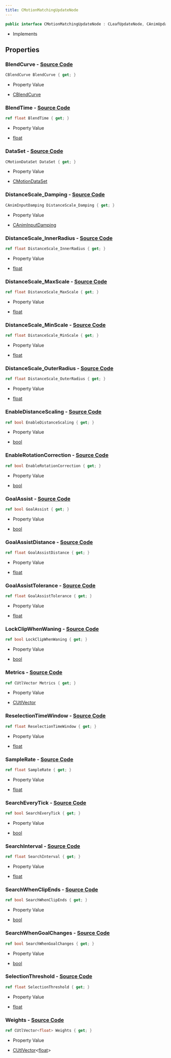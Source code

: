 ```yaml
---
title: CMotionMatchingUpdateNode
---
```


```csharp
public interface CMotionMatchingUpdateNode : CLeafUpdateNode, CAnimUpdateNodeBase, ISchemaClass<CAnimUpdateNodeBase>, ISchemaClass<CLeafUpdateNode>, ISchemaClass<CMotionMatchingUpdateNode>, ISchemaField, ISchemaClass, INativeHandle
```

- Implements

## Properties

### **BlendCurve** - [Source Code](https://github.com/swiftly-solution/swiftlys2/blob/main/managed/src/SwiftlyS2.Generated/Schemas/Interfaces/CMotionMatchingUpdateNode.cs#L31)

```csharp
CBlendCurve BlendCurve { get; }
```

- Property Value

- [CBlendCurve](/docs/api/shared/schemadefinitions/cblendcurve)

### **BlendTime** - [Source Code](https://github.com/swiftly-solution/swiftlys2/blob/main/managed/src/SwiftlyS2.Generated/Schemas/Interfaces/CMotionMatchingUpdateNode.cs#L35)

```csharp
ref float BlendTime { get; }
```

- Property Value

- [float](https://learn.microsoft.com/dotnet/api/system.single)

### **DataSet** - [Source Code](https://github.com/swiftly-solution/swiftlys2/blob/main/managed/src/SwiftlyS2.Generated/Schemas/Interfaces/CMotionMatchingUpdateNode.cs#L16)

```csharp
CMotionDataSet DataSet { get; }
```

- Property Value

- [CMotionDataSet](/docs/api/shared/schemadefinitions/cmotiondataset)

### **DistanceScale_Damping** - [Source Code](https://github.com/swiftly-solution/swiftlys2/blob/main/managed/src/SwiftlyS2.Generated/Schemas/Interfaces/CMotionMatchingUpdateNode.cs#L51)

```csharp
CAnimInputDamping DistanceScale_Damping { get; }
```

- Property Value

- [CAnimInputDamping](/docs/api/shared/schemadefinitions/caniminputdamping)

### **DistanceScale_InnerRadius** - [Source Code](https://github.com/swiftly-solution/swiftlys2/blob/main/managed/src/SwiftlyS2.Generated/Schemas/Interfaces/CMotionMatchingUpdateNode.cs#L55)

```csharp
ref float DistanceScale_InnerRadius { get; }
```

- Property Value

- [float](https://learn.microsoft.com/dotnet/api/system.single)

### **DistanceScale_MaxScale** - [Source Code](https://github.com/swiftly-solution/swiftlys2/blob/main/managed/src/SwiftlyS2.Generated/Schemas/Interfaces/CMotionMatchingUpdateNode.cs#L57)

```csharp
ref float DistanceScale_MaxScale { get; }
```

- Property Value

- [float](https://learn.microsoft.com/dotnet/api/system.single)

### **DistanceScale_MinScale** - [Source Code](https://github.com/swiftly-solution/swiftlys2/blob/main/managed/src/SwiftlyS2.Generated/Schemas/Interfaces/CMotionMatchingUpdateNode.cs#L59)

```csharp
ref float DistanceScale_MinScale { get; }
```

- Property Value

- [float](https://learn.microsoft.com/dotnet/api/system.single)

### **DistanceScale_OuterRadius** - [Source Code](https://github.com/swiftly-solution/swiftlys2/blob/main/managed/src/SwiftlyS2.Generated/Schemas/Interfaces/CMotionMatchingUpdateNode.cs#L53)

```csharp
ref float DistanceScale_OuterRadius { get; }
```

- Property Value

- [float](https://learn.microsoft.com/dotnet/api/system.single)

### **EnableDistanceScaling** - [Source Code](https://github.com/swiftly-solution/swiftlys2/blob/main/managed/src/SwiftlyS2.Generated/Schemas/Interfaces/CMotionMatchingUpdateNode.cs#L61)

```csharp
ref bool EnableDistanceScaling { get; }
```

- Property Value

- [bool](https://learn.microsoft.com/dotnet/api/system.boolean)

### **EnableRotationCorrection** - [Source Code](https://github.com/swiftly-solution/swiftlys2/blob/main/managed/src/SwiftlyS2.Generated/Schemas/Interfaces/CMotionMatchingUpdateNode.cs#L43)

```csharp
ref bool EnableRotationCorrection { get; }
```

- Property Value

- [bool](https://learn.microsoft.com/dotnet/api/system.boolean)

### **GoalAssist** - [Source Code](https://github.com/swiftly-solution/swiftlys2/blob/main/managed/src/SwiftlyS2.Generated/Schemas/Interfaces/CMotionMatchingUpdateNode.cs#L45)

```csharp
ref bool GoalAssist { get; }
```

- Property Value

- [bool](https://learn.microsoft.com/dotnet/api/system.boolean)

### **GoalAssistDistance** - [Source Code](https://github.com/swiftly-solution/swiftlys2/blob/main/managed/src/SwiftlyS2.Generated/Schemas/Interfaces/CMotionMatchingUpdateNode.cs#L47)

```csharp
ref float GoalAssistDistance { get; }
```

- Property Value

- [float](https://learn.microsoft.com/dotnet/api/system.single)

### **GoalAssistTolerance** - [Source Code](https://github.com/swiftly-solution/swiftlys2/blob/main/managed/src/SwiftlyS2.Generated/Schemas/Interfaces/CMotionMatchingUpdateNode.cs#L49)

```csharp
ref float GoalAssistTolerance { get; }
```

- Property Value

- [float](https://learn.microsoft.com/dotnet/api/system.single)

### **LockClipWhenWaning** - [Source Code](https://github.com/swiftly-solution/swiftlys2/blob/main/managed/src/SwiftlyS2.Generated/Schemas/Interfaces/CMotionMatchingUpdateNode.cs#L37)

```csharp
ref bool LockClipWhenWaning { get; }
```

- Property Value

- [bool](https://learn.microsoft.com/dotnet/api/system.boolean)

### **Metrics** - [Source Code](https://github.com/swiftly-solution/swiftlys2/blob/main/managed/src/SwiftlyS2.Generated/Schemas/Interfaces/CMotionMatchingUpdateNode.cs#L19)

```csharp
ref CUtlVector Metrics { get; }
```

- Property Value

- [CUtlVector](/docs/api/)

### **ReselectionTimeWindow** - [Source Code](https://github.com/swiftly-solution/swiftlys2/blob/main/managed/src/SwiftlyS2.Generated/Schemas/Interfaces/CMotionMatchingUpdateNode.cs#L41)

```csharp
ref float ReselectionTimeWindow { get; }
```

- Property Value

- [float](https://learn.microsoft.com/dotnet/api/system.single)

### **SampleRate** - [Source Code](https://github.com/swiftly-solution/swiftlys2/blob/main/managed/src/SwiftlyS2.Generated/Schemas/Interfaces/CMotionMatchingUpdateNode.cs#L33)

```csharp
ref float SampleRate { get; }
```

- Property Value

- [float](https://learn.microsoft.com/dotnet/api/system.single)

### **SearchEveryTick** - [Source Code](https://github.com/swiftly-solution/swiftlys2/blob/main/managed/src/SwiftlyS2.Generated/Schemas/Interfaces/CMotionMatchingUpdateNode.cs#L23)

```csharp
ref bool SearchEveryTick { get; }
```

- Property Value

- [bool](https://learn.microsoft.com/dotnet/api/system.boolean)

### **SearchInterval** - [Source Code](https://github.com/swiftly-solution/swiftlys2/blob/main/managed/src/SwiftlyS2.Generated/Schemas/Interfaces/CMotionMatchingUpdateNode.cs#L25)

```csharp
ref float SearchInterval { get; }
```

- Property Value

- [float](https://learn.microsoft.com/dotnet/api/system.single)

### **SearchWhenClipEnds** - [Source Code](https://github.com/swiftly-solution/swiftlys2/blob/main/managed/src/SwiftlyS2.Generated/Schemas/Interfaces/CMotionMatchingUpdateNode.cs#L27)

```csharp
ref bool SearchWhenClipEnds { get; }
```

- Property Value

- [bool](https://learn.microsoft.com/dotnet/api/system.boolean)

### **SearchWhenGoalChanges** - [Source Code](https://github.com/swiftly-solution/swiftlys2/blob/main/managed/src/SwiftlyS2.Generated/Schemas/Interfaces/CMotionMatchingUpdateNode.cs#L29)

```csharp
ref bool SearchWhenGoalChanges { get; }
```

- Property Value

- [bool](https://learn.microsoft.com/dotnet/api/system.boolean)

### **SelectionThreshold** - [Source Code](https://github.com/swiftly-solution/swiftlys2/blob/main/managed/src/SwiftlyS2.Generated/Schemas/Interfaces/CMotionMatchingUpdateNode.cs#L39)

```csharp
ref float SelectionThreshold { get; }
```

- Property Value

- [float](https://learn.microsoft.com/dotnet/api/system.single)

### **Weights** - [Source Code](https://github.com/swiftly-solution/swiftlys2/blob/main/managed/src/SwiftlyS2.Generated/Schemas/Interfaces/CMotionMatchingUpdateNode.cs#L21)

```csharp
ref CUtlVector<float> Weights { get; }
```

- Property Value

- [CUtlVector](/docs/api/-1)<[float](https://learn.microsoft.com/dotnet/api/system.single)>

